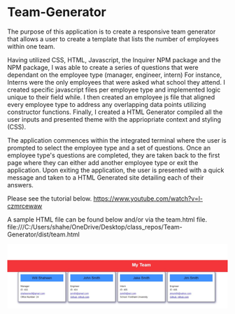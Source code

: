 # Team-Generator

The purpose of this application is to create a responsive team generator that allows a user to create a template that lists the number of employees within one team. 

Having utilized CSS, HTML, Javascript, the Inquirer NPM package and the NPM package, I was able to create a series of questions that were dependant on the employee type (manager, engineer, intern) For instance, Interns were the only employees that were asked what school they attend. I created specific javascript files per employee type and implemented logic unique to their field while. I then created an employee js file that aligned every employee type to address any overlapping data points utilizing constructor functions. Finally, I created a HTML Generator compiled all the user inputs and presented theme with the appriopriate context and styling (CSS).

The application commences within the integrated terminal where the user is prompted to select the employee type and a set of questions. Once an employee type's questions are completed, they are taken back to the first page where they can either add another employee type or exit the application. Upon exiting the application, the user is presented with a quick message and taken to a HTML Generated site detailing each of their answers.


Please see the tutorial below.
https://www.youtube.com/watch?v=l-czmrcewaw

A sample HTML file can be found below and/or via the team.html file.
file:///C:/Users/shahe/OneDrive/Desktop/class_repos/Team-Generator/dist/team.html


<img src="Assets\HTML Output.JPG">

